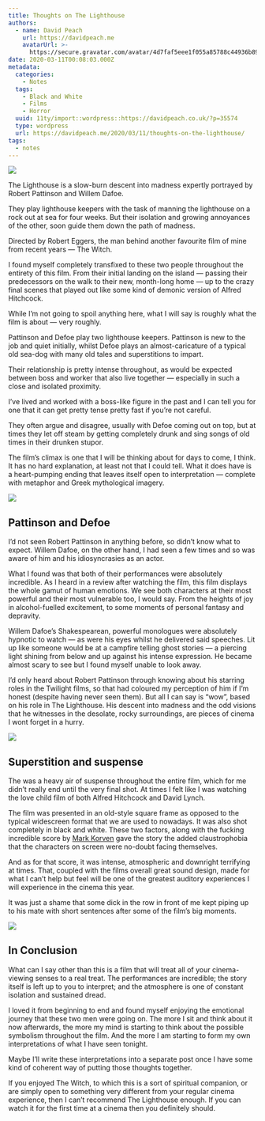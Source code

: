 ```yaml
---
title: Thoughts on The Lighthouse
authors:
  - name: David Peach
    url: https://davidpeach.me
    avatarUrl: >-
      https://secure.gravatar.com/avatar/4d7faf5eee1f055a85788c44936b8995eaab6dfb004e7854ec747ccb272e91ee?s=96&d=mm&r=g
date: 2020-03-11T00:08:03.000Z
metadata:
  categories:
    - Notes
  tags:
    - Black and White
    - Films
    - Horror
  uuid: 11ty/import::wordpress::https://davidpeach.co.uk/?p=35574
  type: wordpress
  url: https://davidpeach.me/2020/03/11/thoughts-on-the-lighthouse/
tags:
  - notes
---
```

[![](/assets/The-Lighthouse-film-poster-400-ONJD79I7EkGK.jpg)](/assets/The-Lighthouse-film-poster-400-ONJD79I7EkGK.jpg)

The Lighthouse is a slow-burn descent into madness expertly portrayed by Robert Pattinson and Willem Dafoe.

They play lighthouse keepers with the task of manning the lighthouse on a rock out at sea for four weeks. But their isolation and growing annoyances of the other, soon guide them down the path of madness.

Directed by Robert Eggers, the man behind another favourite film of mine from recent years — The Witch.

I found myself completely transfixed to these two people throughout the entirety of this film. From their initial landing on the island — passing their predecessors on the walk to their new, month-long home — up to the crazy final scenes that played out like some kind of demonic version of Alfred Hitchcock.

While I’m not going to spoil anything here, what I will say is roughly what the film is about — very roughly.

Pattinson and Defoe play two lighthouse keepers. Pattinson is new to the job and quiet initially, whilst Defoe plays an almost-caricature of a typical old sea-dog with many old tales and superstitions to impart.

Their relationship is pretty intense throughout, as would be expected between boss and worker that also live together — especially in such a close and isolated proximity.

I’ve lived and worked with a boss-like figure in the past and I can tell you for one that it can get pretty tense pretty fast if you’re not careful.

They often argue and disagree, usually with Defoe coming out on top, but at times they let off steam by getting completely drunk and sing songs of old times in their drunken stupor.

The film’s climax is one that I will be thinking about for days to come, I think. It has no hard explanation, at least not that I could tell. What it does have is a heart-pumping ending that leaves itself open to interpretation — complete with metaphor and Greek mythological imagery.

[![](/assets/Defoe-and-Pattinson-in-The-Lig-cr5gEbgXDBBR.jpg)](/assets/Defoe-and-Pattinson-in-The-Lig-cr5gEbgXDBBR.jpg)

## Pattinson and Defoe

I’d not seen Robert Pattinson in anything before, so didn’t know what to expect. Willem Dafoe, on the other hand, I had seen a few times and so was aware of him and his idiosyncrasies as an actor.

What I found was that both of their performances were absolutely incredible. As I heard in a review after watching the film, this film displays the whole gamut of human emotions. We see both characters at their most powerful and their most vulnerable too, I would say. From the heights of joy in alcohol-fuelled excitement, to some moments of personal fantasy and depravity.

Willem Dafoe’s Shakespearean, powerful monologues were absolutely hypnotic to watch — as were his eyes whilst he delivered said speeches. Lit up like someone would be at a campfire telling ghost stories — a piercing light shining from below and up against his intense expression. He became almost scary to see but I found myself unable to look away.

I’d only heard about Robert Pattinson through knowing about his starring roles in the Twilight films, so that had coloured my perception of him if I’m honest (despite having never seen them). But all I can say is “wow”, based on his role in The Lighthouse. His descent into madness and the odd visions that he witnesses in the desolate, rocky surroundings, are pieces of cinema I wont forget in a hurry.

[![](/assets/WIllem-Defoe-gives-an-incredib-Avj2hFSkGHU3.jpg)](/assets/WIllem-Defoe-gives-an-incredib-Avj2hFSkGHU3.jpg)

## Superstition and suspense

The was a heavy air of suspense throughout the entire film, which for me didn’t really end until the very final shot. At times I felt like I was watching the love child film of both Alfred Hitchcock and David Lynch.

The film was presented in an old-style square frame as opposed to the typical widescreen format that we are used to nowadays. It was also shot completely in black and white. These two factors, along with the fucking incredible score by [Mark Korven](http://www.markkorven.com/) gave the story the added claustrophobia that the characters on screen were no-doubt facing themselves.

And as for that score, it was intense, atmospheric and downright terrifying at times. That, coupled with the films overall great sound design, made for what I can’t help but feel will be one of the greatest auditory experiences I will experience in the cinema this year.

It was just a shame that some dick in the row in front of me kept piping up to his mate with short sentences after some of the film’s big moments.

[![](/assets/Spirits-of-sailors-past-768x46-37t8gKHThj74.jpg)](/assets/Spirits-of-sailors-past-768x46-37t8gKHThj74.jpg)

## In Conclusion

What can I say other than this is a film that will treat all of your cinema-viewing senses to a real treat. The performances are incredible; the story itself is left up to you to interpret; and the atmosphere is one of constant isolation and sustained dread.

I loved it from beginning to end and found myself enjoying the emotional journey that these two men were going on. The more I sit and think about it now afterwards, the more my mind is starting to think about the possible symbolism throughout the film. And the more I am starting to form my own interpretations of what I have seen tonight.

Maybe I’ll write these interpretations into a separate post once I have some kind of coherent way of putting those thoughts together.

If you enjoyed The Witch, to which this is a sort of spiritual companion, or are simply open to something very different from your regular cinema experience, then I can’t recommend The Lighthouse enough. If you can watch it for the first time at a cinema then you definitely should.